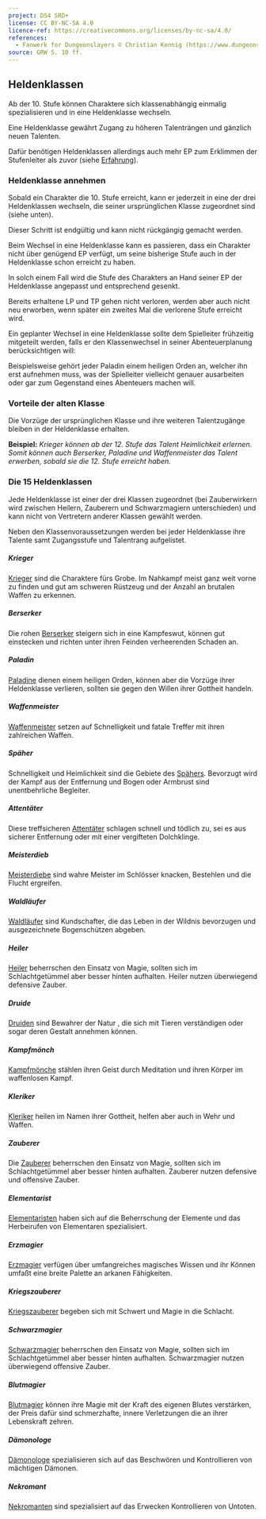 ```yaml
---
project: DS4 SRD+
license: CC BY-NC-SA 4.0
licence-ref: https://creativecommons.org/licenses/by-nc-sa/4.0/
references: 
  - Fanwerk for Dungeonslayers © Christian Kennig (https://www.dungeonslayers.net/)
source: GRW S. 10 ff.
---
```


## Heldenklassen

Ab der 10. Stufe können Charaktere sich klassenabhängig einmalig spezialisieren und in eine Heldenklasse wechseln.

Eine Heldenklasse gewährt Zugang zu höheren Talenträngen und gänzlich neuen Talenten.

Dafür benötigen Heldenklassen allerdings auch mehr EP zum Erklimmen der Stufenleiter als zuvor (siehe [Erfahrung](charaktere-erfahrung.md)).

### Heldenklasse annehmen

Sobald ein Charakter die 10. Stufe erreicht, kann er jederzeit in eine der drei Heldenklassen wechseln, die seiner ursprünglichen Klasse zugeordnet sind (siehe unten).

Dieser Schritt ist endgültig und kann nicht rückgängig gemacht werden.

Beim Wechsel in eine Heldenklasse kann es passieren, dass ein Charakter nicht über genügend EP verfügt, um seine bisherige Stufe auch in der Heldenklasse schon erreicht zu haben.

In solch einem Fall wird die Stufe des Charakters an Hand seiner EP der Heldenklasse angepasst und entsprechend gesenkt.

Bereits erhaltene LP und TP gehen nicht verloren, werden aber auch nicht neu erworben, wenn später ein zweites Mal die verlorene Stufe erreicht wird.

Ein geplanter Wechsel in eine Heldenklasse sollte dem Spielleiter frühzeitig mitgeteilt werden, falls er den Klassenwechsel in seiner Abenteuerplanung berücksichtigen will:

Beispielsweise gehört jeder Paladin einem heiligen Orden an, welcher ihn erst aufnehmen muss, was der Spielleiter vielleicht genauer ausarbeiten oder gar zum Gegenstand eines Abenteuers machen will.

### Vorteile der alten Klasse

Die Vorzüge der ursprünglichen Klasse und ihre weiteren Talentzugänge bleiben in der Heldenklasse erhalten.

**Beispiel:** _Krieger können ab der 12. Stufe das Talent Heimlichkeit erlernen. Somit können auch Berserker, Paladine und Waffenmeister das Talent erwerben, sobald sie die 12. Stufe erreicht haben._

### Die 15 Heldenklassen

Jede Heldenklasse ist einer der drei Klassen zugeordnet (bei Zauberwirkern wird zwischen Heilern, Zauberern und Schwarzmagiern unterschieden) und kann nicht von Vertretern anderer Klassen gewählt werden.

Neben den Klassenvoraussetzungen werden bei jeder Heldenklasse ihre Talente samt Zugangsstufe und Talentrang aufgelistet.

##### Krieger

[Krieger](charaktere-klasse-krieger.md) sind die Charaktere fürs Grobe. Im Nahkampf meist ganz weit vorne zu finden und gut am schweren Rüstzeug und der Anzahl an brutalen Waffen zu erkennen.

##### _Berserker_

Die rohen [Berserker](charaktere-heldenklassen-berserker.md) steigern sich in eine Kampfeswut, können gut einstecken und richten unter ihren Feinden verheerenden Schaden an.

##### _Paladin_

[Paladine](charaktere-heldenklassen-paladin.md) dienen einem heiligen Orden, können aber die Vorzüge ihrer Heldenklasse verlieren, sollten sie gegen den Willen ihrer Gottheit handeln.

##### _Waffenmeister_

[Waffenmeister](charaktere-heldenklassen-waffenmeister.md) setzen auf Schnelligkeit und fatale Treffer mit ihren zahlreichen Waffen.

##### Späher

Schnelligkeit und Heimlichkeit sind die Gebiete des [Spähers](charaktere-klasse-spaeher.md). Bevorzugt wird der Kampf aus der Entfernung und Bogen oder Armbrust sind unentbehrliche Begleiter.

##### _Attentäter_

Diese treffsicheren [Attentäter](charaktere-heldenklassen-attentaeter.md) schlagen schnell und tödlich zu, sei es aus sicherer Entfernung oder mit einer vergifteten Dolchklinge.

##### _Meisterdieb_

[Meisterdiebe](charaktere-heldenklassen-meisterdieb.md) sind wahre Meister im Schlösser knacken, Bestehlen und die Flucht ergreifen.

##### _Waldläufer_

[Waldläufer](charaktere-heldenklassen-waldlaeufer.md) sind Kundschafter, die das Leben in der Wildnis bevorzugen und ausgezeichnete Bogenschützen abgeben.

##### Heiler

[Heiler](charaktere-klasse-heiler.md) beherrschen den Einsatz von Magie, sollten sich im Schlachtgetümmel aber besser hinten aufhalten. Heiler nutzen überwiegend defensive Zauber.

##### _Druide_

[Druiden](charaktere-heldenklassen-druide.md) sind Bewahrer der Natur , die sich mit Tieren verständigen oder sogar deren Gestalt annehmen können.

##### _Kampfmönch_

[Kampfmönche](charaktere-heldenklassen-kampfmoench.md) stählen ihren Geist durch Meditation und ihren Körper im waffenlosen Kampf.

##### _Kleriker_

[Kleriker](charaktere-heldenklassen-kleriker.md) heilen im Namen ihrer Gottheit, helfen aber auch in Wehr und Waffen.

##### Zauberer

Die [Zauberer](charaktere-klasse-zauberer.md) beherrschen den Einsatz von Magie, sollten sich im Schlachtgetümmel aber besser hinten aufhalten. Zauberer nutzen defensive und offensive Zauber.

##### _Elementarist_

[Elementaristen](charaktere-heldenklassen-elementarist.md) haben sich auf die Beherrschung der Elemente und das Herbeirufen von Elementaren spezialisiert.

##### _Erzmagier_

[Erzmagier](charaktere-heldenklassen-erzmagier.md) verfügen über umfangreiches magisches Wissen und ihr Können umfaßt eine breite Palette an arkanen Fähigkeiten.

##### _Kriegszauberer_

[Kriegszauberer](charaktere-heldenklassen-kriegszauberer.md) begeben sich mit Schwert und Magie in die Schlacht.

##### Schwarzmagier

[Schwarzmagier](charaktere-klasse-schwarzmagier.md) beherrschen den Einsatz von Magie, sollten sich im Schlachtgetümmel aber besser hinten aufhalten. Schwarzmagier nutzen überwiegend offensive Zauber.

##### _Blutmagier_

[Blutmagier](charaktere-heldenklassen-blutmagier.md) können ihre Magie mit der Kraft des eigenen Blutes verstärken, der Preis dafür sind schmerzhafte, innere Verletzungen die an ihrer Lebenskraft zehren.

##### _Dämonologe_

[Dämonologe](charaktere-heldenklassen-daemonologe.md) spezialisieren sich auf das Beschwören und Kontrollieren von mächtigen Dämonen.

##### _Nekromant_

[Nekromanten](charaktere-heldenklassen-nekromant.md) sind spezialisiert auf das Erwecken Kontrollieren von Untoten.

